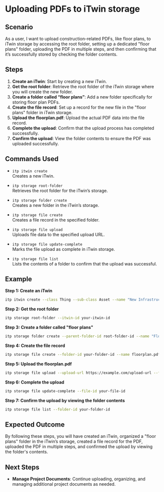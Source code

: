 # Uploading PDFs to iTwin storage

## Scenario

As a user, I want to upload construction-related PDFs, like floor plans, to iTwin storage by accessing the root folder, setting up a dedicated "floor plans" folder, uploading the PDF in multiple steps, and then confirming that it’s successfully stored by checking the folder contents.

## Steps

1. **Create an iTwin**: Start by creating a new iTwin.
2. **Get the root folder**: Retrieve the root folder of the iTwin storage where you will create the new folder.
3. **Create a folder called “floor plans”**: Add a new folder specifically for storing floor plan PDFs.
4. **Create the file record**: Set up a record for the new file in the "floor plans" folder in iTwin storage.
5. **Upload the floorplan.pdf**: Upload the actual PDF data into the file record.
6. **Complete the upload**: Confirm that the upload process has completed successfully.
7. **Confirm the upload**: View the folder contents to ensure the PDF was uploaded successfully.

## Commands Used

- `itp itwin create`  
  Creates a new iTwin.

- `itp storage root-folder`  
  Retrieves the root folder for the iTwin’s storage.

- `itp storage folder create`  
  Creates a new folder in the iTwin’s storage.

- `itp storage file create`  
  Creates a file record in the specified folder.

- `itp storage file upload`  
  Uploads file data to the specified upload URL.

- `itp storage file update-complete`  
  Marks the file upload as complete in iTwin storage.

- `itp storage file list`  
  Lists the contents of a folder to confirm that the upload was successful.

## Example

**Step 1: Create an iTwin**
```bash
itp itwin create --class Thing --sub-class Asset --name "New Infrastructure Project" 
```

**Step 2: Get the root folder**
```bash
itp storage root-folder --itwin-id your-itwin-id
```

**Step 3: Create a folder called "floor plans"**
```bash
itp storage folder create --parent-folder-id root-folder-id --name "Floor Plans"
```

**Step 4: Create the file record**
```bash
itp storage file create --folder-id your-folder-id --name floorplan.pdf
```

**Step 5: Upload the floorplan.pdf**
```bash
itp storage file upload --upload-url https://example.com/upload-url --file-path /path/to/floorplan.pdf
```

**Step 6: Complete the upload**
```bash
itp storage file update-complete --file-id your-file-id
```

**Step 7: Confirm the upload by viewing the folder contents**
```bash
itp storage file list --folder-id your-folder-id
```

## Expected Outcome

By following these steps, you will have created an iTwin, organized a "floor plans" folder in the iTwin’s storage, created a file record for the PDF, uploaded the PDF in multiple steps, and confirmed the upload by viewing the folder's contents.

## Next Steps

- **Manage Project Documents**: Continue uploading, organizing, and managing additional project documents as needed.
